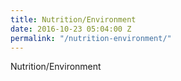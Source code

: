 ```yaml
---
title: Nutrition/Environment
date: 2016-10-23 05:04:00 Z
permalink: "/nutrition-environment/"
---
```


Nutrition/Environment 